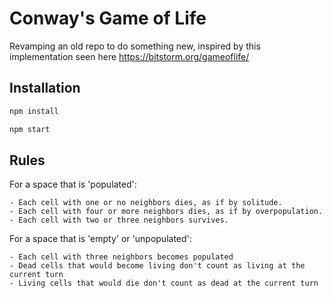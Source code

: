 # Conway's Game of Life
 
Revamping an old repo to do something new, inspired by this implementation seen here https://bitstorm.org/gameoflife/
 
## Installation 

```sh
npm install 
```
```sh
npm start
```

## Rules

For a space that is 'populated':
```
- Each cell with one or no neighbors dies, as if by solitude. 
- Each cell with four or more neighbors dies, as if by overpopulation. 
- Each cell with two or three neighbors survives. 
```

For a space that is 'empty' or 'unpopulated':
```
- Each cell with three neighbors becomes populated
- Dead cells that would become living don't count as living at the current turn
- Living cells that would die don't count as dead at the current turn
```